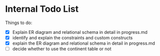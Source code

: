 # Internal Todo List

Things to do:

- [x] Explain ER diagram and relational schema in detail in progress.md
- [x]  identify and explain the constraints and custom constructs
- [x]  explain the ER diagram and relational schema in detail in progress.md
- [ ]  decide whether to use the continent table or not

